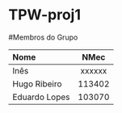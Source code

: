 # TPW-proj1

#Membros do Grupo

| Nome | NMec |
|:---|:---:|
| Inês | xxxxxx |
| Hugo Ribeiro | 113402 |
| Eduardo Lopes | 103070 |
